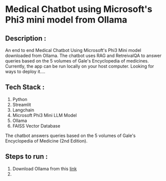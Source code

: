 # Medical Chatbot using Microsoft's Phi3 mini model from Ollama

## Description : 
An end to end Medical Chatbot Using Microsoft's Phi3 Mini model downloaded from Ollama. The chatbot uses RAG and RetreivalQA to answer queries based on the 5 volumes of Gale's Encyclopedia of medicines. Currently, the app can be run locally on your host computer. Looking for ways to deploy it....

## Tech Stack : 
1. Python
2. Streamlit
3. Langchain
4. Microsoft Phi3 Mini LLM Model
5. Ollama
6. FAISS Vector Database

The chatbot answers queries based on the 5 volumes of Gale's Encyclopedia of Medicine (2nd Edition).

## Steps to run : 
1. Download Ollama from this [link](https://ollama.com/)
2. 
